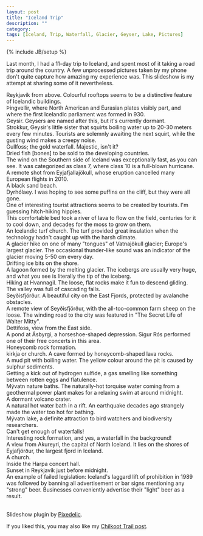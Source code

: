 ```yaml
---
layout: post
title: "Iceland Trip"
description: ""
category:
tags: [Iceland, Trip, Waterfall, Glacier, Geyser, Lake, Pictures]
---
```

{% include JB/setup %}

Last month, I had a 11-day trip to Iceland, and spent most of it taking a road trip around the country. A few unprocessed pictures taken by my phone don't quite capture how amazing my experience was. This slideshow is my attempt at sharing some of it nevertheless.

<div class="camera_wrap camera_azure_skin" id="iceland_trip_camera">
    <div data-src="/assets/images/iceland_trip/iceland_trip_001.jpg">
        <div class="camera_caption">
            Reykjavík from above. Colourful rooftops seems to be a distinctive feature of Icelandic buildings.
        </div>
    </div>
    <div data-src="/assets/images/iceland_trip/iceland_trip_002.jpg">
        <div class="camera_caption">
            Þingvellir, where North American and Eurasian plates visibly part, and where the first Icelandic parliament was formed in 930.
        </div>
    </div>
    <div data-src="/assets/images/iceland_trip/iceland_trip_003.jpg">
        <div class="camera_caption">
            Geysir. Geysers are named after this, but it's currently dormant.
        </div>
    </div>
    <div data-src="/assets/images/iceland_trip/iceland_trip_004.jpg">
        <div class="camera_caption">
            Strokkur, Geysir's little sister that squirts boiling water up to 20-30 meters every few minutes. Tourists are solemnly awaiting the next squirt, while the gusting wind makes a creepy noise.
        </div>
    </div>
    <div data-src="/assets/images/iceland_trip/iceland_trip_005.jpg">
        <div class="camera_caption">
            Gullfoss; the gold waterfall. Majestic, isn't it?
        </div>
    </div>
    <div data-src="/assets/images/iceland_trip/iceland_trip_006.jpg">
        <div class="camera_caption">
            Dried fish [bones] to be sold to the developing countries.
        </div>
    </div>
    <div data-src="/assets/images/iceland_trip/iceland_trip_007.jpg">
        <div class="camera_caption">
            The wind on the Southern side of Iceland was exceptionally fast, as you can see. It was categorized as class 7, where class 10 is a full-blown hurricane.
        </div>
    </div>
    <div data-src="/assets/images/iceland_trip/iceland_trip_008.jpg">
        <div class="camera_caption">
            A remote shot from Eyjafjallajökull, whose eruption cancelled many European flights in 2010.
        </div>
    </div>
    <div data-src="/assets/images/iceland_trip/iceland_trip_009.jpg">
        <div class="camera_caption">
            A black sand beach.
        </div>
    </div>
    <div data-src="/assets/images/iceland_trip/iceland_trip_010.jpg">
        <div class="camera_caption">
            Dyrhólaey. I was hoping to see some puffins on the cliff, but they were all gone.
        </div>
    </div>
    <div data-src="/assets/images/iceland_trip/iceland_trip_011.jpg">
        <div class="camera_caption">
            One of interesting tourist attractions seems to be created by tourists. I'm guessing hitch-hiking hippies.
        </div>
    </div>
    <div data-src="/assets/images/iceland_trip/iceland_trip_012.jpg">
        <div class="camera_caption">
            This comfortable bed took a river of lava to flow on the field, centuries for it to cool down, and decades for the moss to grow on them.
        </div>
    </div>
    <div data-src="/assets/images/iceland_trip/iceland_trip_013.jpg">
        <div class="camera_caption">
            An Icelandic turf church. The turf provided great insulation when the technology hadn't caught up with the harsh climate.
        </div>
    </div>
    <div data-src="/assets/images/iceland_trip/iceland_trip_014.jpg">
        <div class="camera_caption">
            A glacier hike on one of many "tongues" of Vatnajökull glacier; Europe's largest glacier. The occasional thunder-like sound was an indicator of the glacier moving 5-50 cm every day.
        </div>
    </div>
    <div data-src="/assets/images/iceland_trip/iceland_trip_015.jpg">
        <div class="camera_caption">
            Drifting ice bits on the shore.
        </div>
    </div>
    <div data-src="/assets/images/iceland_trip/iceland_trip_016.jpg">
        <div class="camera_caption">
            A lagoon formed by the melting glacier. The icebergs are usually very huge, and what you see is literally the tip of the iceberg.
        </div>
    </div>
    <div data-src="/assets/images/iceland_trip/iceland_trip_017.jpg">
        <div class="camera_caption">
            Hiking at Hvannagil. The loose, flat rocks make it fun to descend gliding.
        </div>
    </div>
    <div data-src="/assets/images/iceland_trip/iceland_trip_018.jpg">
        <div class="camera_caption">
            The valley was full of cascading falls.
        </div>
    </div>
    <div data-src="/assets/images/iceland_trip/iceland_trip_019.jpg">
        <div class="camera_caption">
            Seyðisfjörður. A beautiful city on the East Fjords, protected by avalanche obstacles.
        </div>
    </div>
    <div data-src="/assets/images/iceland_trip/iceland_trip_020.jpg">
        <div class="camera_caption">
            A remote view of Seyðisfjörður, with the all-too-common farm sheep on the loose. The winding road to the city was featured in "The Secret Life of Walter Mitty".
        </div>
    </div>
    <div data-src="/assets/images/iceland_trip/iceland_trip_021.jpg">
        <div class="camera_caption">
            Dettifoss, view from the East side.
        </div>
    </div>
    <div data-src="/assets/images/iceland_trip/iceland_trip_022.jpg">
        <div class="camera_caption">
            A pond at Ásbyrgi, a horseshoe-shaped depression. Sigur Rós performed one of their free concerts in this area.
        </div>
    </div>
    <div data-src="/assets/images/iceland_trip/iceland_trip_023.jpg">
        <div class="camera_caption">
            Honeycomb rock formation.
        </div>
    </div>
    <div data-src="/assets/images/iceland_trip/iceland_trip_024.jpg">
        <div class="camera_caption">
            kirkja or church. A cave formed by honeycomb-shaped lava rocks.
        </div>
    </div>
    <div data-src="/assets/images/iceland_trip/iceland_trip_025.jpg">
        <div class="camera_caption">
            A mud pit with boiling water. The yellow colour around the pit is caused by sulphur sediments.
        </div>
    </div>
    <div data-src="/assets/images/iceland_trip/iceland_trip_026.jpg">
        <div class="camera_caption">
            Getting a kick out of hydrogen sulfide, a gas smelling like something between rotten eggs and flatulence.
        </div>
    </div>
    <div data-src="/assets/images/iceland_trip/iceland_trip_027.jpg">
        <div class="camera_caption">
            Mývatn nature baths. The naturally-hot torquise water coming from a geothermal power plant makes for a relaxing swim at around midnight.
        </div>
    </div>
    <div data-src="/assets/images/iceland_trip/iceland_trip_028.jpg">
        <div class="camera_caption">
            A dormant volcano crater.
        </div>
    </div>
    <div data-src="/assets/images/iceland_trip/iceland_trip_029.jpg">
        <div class="camera_caption">
            A natural hot water bath in a rift. An earthquake decades ago strangely made the water too hot for bathing.
        </div>
    </div>
    <div data-src="/assets/images/iceland_trip/iceland_trip_030.jpg">
        <div class="camera_caption">
            Mývatn lake, a definite attraction to bird watchers and biodiversity researchers.
        </div>
    </div>
    <div data-src="/assets/images/iceland_trip/iceland_trip_031.jpg">
        <div class="camera_caption">
            Can't get enough of waterfalls!
        </div>
    </div>
    <div data-src="/assets/images/iceland_trip/iceland_trip_032.jpg">
        <div class="camera_caption">
            Interesting rock formation, and yes, a waterfall in the background!
        </div>
    </div>
    <div data-src="/assets/images/iceland_trip/iceland_trip_033.jpg">
        <div class="camera_caption">
            A view from Akureyri, the capital of North Iceland. It lies on the shores of Eyjafjörður, the largest fjord in Iceland.
        </div>
    </div>
    <div data-src="/assets/images/iceland_trip/iceland_trip_034.jpg">
        <div class="camera_caption">
            A church.
        </div>
    </div>
    <div data-src="/assets/images/iceland_trip/iceland_trip_035.jpg">
        <div class="camera_caption">
            Inside the Harpa concert hall.
        </div>
    </div>
    <div data-src="/assets/images/iceland_trip/iceland_trip_036.jpg">
        <div class="camera_caption">
            Sunset in Reykjavík just before midnight.
        </div>
    </div>
    <div data-src="/assets/images/iceland_trip/iceland_trip_037.jpg">
        <div class="camera_caption">
            An example of failed legislation: Iceland's laggard lift of prohibition in 1989 was followed by banning all advertisement or bar signs mentioning any "strong" beer. Businesses conveniently advertise their "light" beer as a result.
        </div>
    </div>
</div>

<br />

Slideshow plugin by [Pixedelic](http://www.pixedelic.com/plugins/camera/).

If you liked this, you may also like my [Chilkoot Trail post](/blog/2016/08/08/chilkoot-trail).

<script type="text/javascript">
    jQuery("#iceland_trip_camera").camera({
        fx: 'simpleFade',
        height: '100%',
        minHeight: '300px',
        overlayer: false
    });
</script>